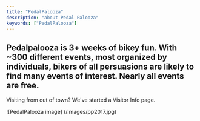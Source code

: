 ```yaml
---
title: "PedalPalooza"
description: "about Pedal Palooza"
keywords: ["PedalPalooza"]
---
```


## Pedalpalooza is 3+ weeks of bikey fun. With ~300 different events, most organized by individuals, bikers of all persuasions are likely to find many events of interest. Nearly all events are free.

Visiting from out of town? We've started a Visitor Info page.

![PedalPalooza image]
(/images/pp2017.jpg)


